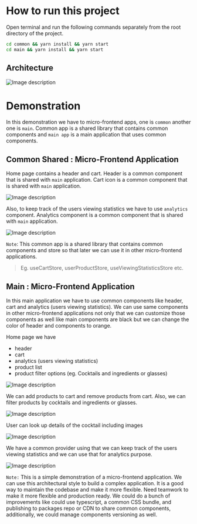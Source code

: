 # How to run this project

Open terminal and run the following commands separately from the root directory of the project.

```bash
cd common && yarn install && yarn start
cd main && yarn install && yarn start
```


## Architecture

![Image description](https://dev-to-uploads.s3.amazonaws.com/uploads/articles/nmzqxzniw46ou7988jfh.png)

 # Demonstration

In this demonstration we have to micro-frontend apps, one is `common` another one is `main`. Common app is a shared library that contains common components and `main app` is a main application that uses common components. 

## Common Shared : Micro-Frontend Application

Home page contains a header and cart. Header is a common component that is shared with `main` application. Cart icon is a common component that is shared with `main` application. 

![Image description](https://dev-to-uploads.s3.amazonaws.com/uploads/articles/7rjd206sskxbd1mq4hlg.png)

Also, to keep track of the users viewing statistics we have to use `analytics` component. Analytics component is a common component that is shared with `main` application.

![Image description](https://dev-to-uploads.s3.amazonaws.com/uploads/articles/7lrpf88jzmfuprssa0ht.png)

`Note`: This common app is a shared library that contains common components and store so that later we can use it in other micro-frontend applications.

> Eg. useCartStore, userProductStore, useViewingStatisticsStore etc.


## Main : Micro-Frontend Application

In this main application we have to use common components like header, cart and analytics (users viewing statistics). We can use same components in other micro-frontend applications not only that we can customize those components as well like main components are black but we can change the color of header and components to orange.

Home page we have 

- header
- cart
- analytics (users viewing statistics)
- product list
- product filter options (eg. Cocktails and ingredients or glasses)

![Image description](https://dev-to-uploads.s3.amazonaws.com/uploads/articles/aje72wsb5xhqenbv0tt4.png)


We can add products to cart and remove products from cart. Also, we can filter products by cocktails and ingredients or glasses.

![Image description](https://dev-to-uploads.s3.amazonaws.com/uploads/articles/4i6l5agbe64applixda2.png)


User can look up details of the cocktail including images

![Image description](https://dev-to-uploads.s3.amazonaws.com/uploads/articles/pexbfud7jtkbw4kz5qre.png)

We have a common provider using that we can keep track of the users viewing statistics and we can use that for analytics purpose.

![Image description](https://dev-to-uploads.s3.amazonaws.com/uploads/articles/uluj9wm31iku7ep9ak7v.png)


`Note:` This is a simple demonstration of a micro-frontend application. We can use this architectural style to build a complex application. It is a good way to maintain the codebase and make it more flexible. Need teamwork to make it more flexible and production ready. We could do a bunch of improvements like could use typescript, a common CSS bundle, and publishing to packages repo or CDN to share common components, additionally, we could manage components versioning as well.